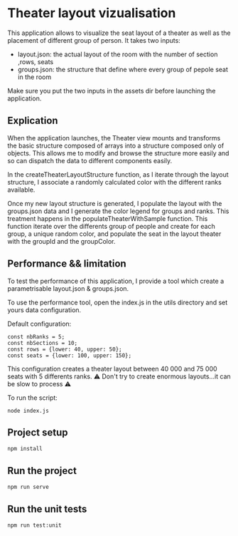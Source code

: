 # Theater layout vizualisation

This application allows to visualize the seat layout of a theater as well as the placement of different group of person.
It takes two inputs: 
* layout.json: the actual layout of the room with the number of section ,rows, seats
* groups.json: the structure that define where every group of pepole seat in the room

Make sure you put the two inputs in the assets dir before launching the application. 


## Explication

When the application launches, the Theater view mounts and transforms the basic structure composed of arrays into a structure composed only of objects.
This allows me to modify and browse the structure more easily and so can dispatch the data to different components easily.

In the createTheaterLayoutStructure function, as I iterate through the layout structure, I associate a randomly calculated color with the different ranks available.

Once my new layout structure is generated, I populate the layout with the groups.json data and I generate the color legend for groups and ranks.
This treatment happens in the populateTheaterWithSample function.
This function iterate over the differents group of people and create for each group, a unique random color, and populate the seat in the layout theater with the groupId and the groupColor.


## Performance && limitation

To test the performance of this application, I provide a tool which create a parametrisable layout.json & groups.json.

To use the performance tool, open the index.js in the utils directory and set yours data configuration.

Default configuration: 
```
const nbRanks = 5;
const nbSections = 10;
const rows = {lower: 40, upper: 50};
const seats = {lower: 100, upper: 150};
```
This configuration creates a theater layout between 40 000 and 75 000 seats with 5 differents ranks.
⚠️ Don't try to create enormous layouts...it can be slow to process ⚠️

To run the script:
```
node index.js
```
## Project setup
```
npm install
```

## Run the project
```
npm run serve
```

## Run the unit tests
```
npm run test:unit
```
